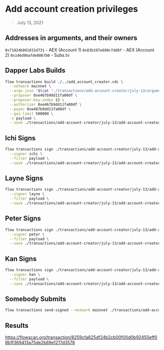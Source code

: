 # Add account creation privileges

> July 13, 2021

## Addresses in arguments, and their owners

`0x71824b081831d731` - AEX (Account 1)
`0x83b197e690cfdd8f` - AEX (Account 2)
`0x146d96afde0867b0` - Subs.tv

## Dapper Labs Builds 

```sh
flow transactions build ./../add_account_creator.cdc \
  --network mainnet \
  --args-json "$(cat "./transactions/add-account-creator/july-13/arguments.json")" \
  --proposer 0xe467b9dd11fa00df \
  --proposer-key-index 13 \
  --authorizer 0xe467b9dd11fa00df \
  --payer 0xe467b9dd11fa00df \
  --gas-limit 500000 \
  -x payload \
  --save ./transactions/add-account-creator/july-13/add-account-creator-july-13-unsigned.rlp
```

## Ichi Signs

```sh
flow transactions sign ./transactions/add-account-creator/july-13/add-account-creator-july-13-unsigned.rlp \
  --signer ichi \
  --filter payload \
  --save ./transactions/add-account-creator/july-13/add-account-creator-july-13-sig-1.rlp
```

## Layne Signs

```sh
flow transactions sign ./transactions/add-account-creator/july-13/add-account-creator-july-13-sig-1.rlp \
  --signer layne \
  --filter payload \
  --save ./transactions/add-account-creator/july-13/add-account-creator-july-13-sig-2.rlp
```

## Peter Signs

```sh
flow transactions sign ./transactions/add-account-creator/july-13/add-account-creator-july-13-sig-2.rlp \
  --signer peter \
  --filter payload \
  --save ./transactions/add-account-creator/july-13/add-account-creator-july-13-sig-3.rlp
```

## Kan Signs

```sh
flow transactions sign ./transactions/add-account-creator/july-13/add-account-creator-july-13-sig-3.rlp \
  --signer kan \
  --filter payload \
  --save ./transactions/add-account-creator/july-13/add-account-creator-july-13-sig-complete.rlp
```


## Somebody Submits

```sh
flow transactions send-signed --network mainnet ./transactions/add-account-creator/july-13/add-account-creator-july-13-sig-complete.rlp
```

## Results

https://flowscan.org/transaction/8259cfa625df24b2cb00f00d0b92455eff08b1f369413a75de2b69e1217d3578
